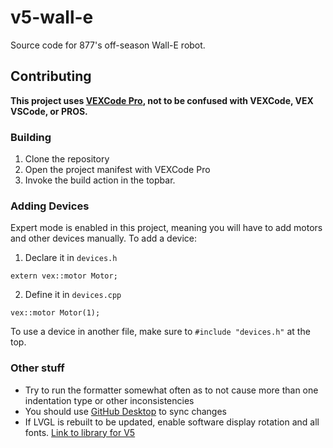 # v5-wall-e
Source code for 877's off-season Wall-E robot.

## Contributing
**This project uses [VEXCode Pro](https://www.vexrobotics.com/vexcode/pro-v5), not to be confused with VEXCode, VEX VSCode, or PROS.**

### Building
1. Clone the repository
2. Open the project manifest with VEXCode Pro
3. Invoke the build action in the topbar.

### Adding Devices
Expert mode is enabled in this project, meaning you will have to add motors and other devices manually.
To add a device:
1. Declare it in `devices.h`
```
extern vex::motor Motor;
```
2. Define it in `devices.cpp`
```
vex::motor Motor(1);
```
To use a device in another file, make sure to `#include "devices.h"` at the top.

### Other stuff
- Try to run the formatter somewhat often as to not cause more than one indentation type or other inconsistencies
- You should use [GitHub Desktop](https://desktop.github.com/) to sync changes
- If LVGL is rebuilt to be updated, enable software display rotation and all fonts. [Link to library for V5](http://github.com/unwieldycat/vexcode-lvgllib8_X)
